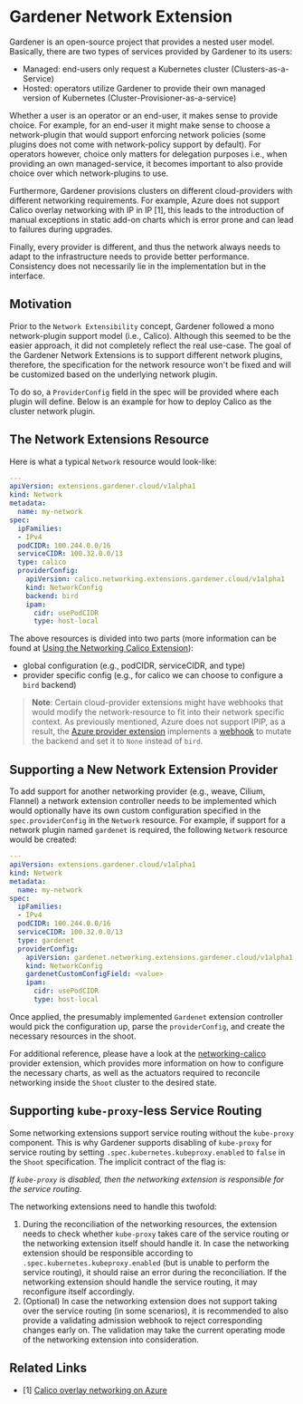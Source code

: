 # Gardener Network Extension

Gardener is an open-source project that provides a nested user model. Basically, there are two types of services provided by Gardener to its users:

- Managed: end-users only request a Kubernetes cluster (Clusters-as-a-Service)
- Hosted: operators utilize Gardener to provide their own managed version of Kubernetes (Cluster-Provisioner-as-a-service)

Whether a user is an operator or an end-user, it makes sense to provide choice. For example, for an end-user it might make sense to 
choose a network-plugin that would support enforcing network policies (some plugins does not come with network-policy support by default). 
For operators however, choice only matters for delegation purposes i.e., when providing an own managed-service, it becomes important to also provide choice over which network-plugins to use.
 
Furthermore, Gardener provisions clusters on different cloud-providers with different networking requirements. For example, Azure does not support Calico overlay networking with IP in IP [1], this leads to the introduction of manual exceptions in static add-on charts which is error prone and can lead to failures during upgrades.

Finally, every provider is different, and thus the network always needs to adapt to the infrastructure needs to provide better performance. Consistency does not necessarily lie in the implementation but in the interface.

## Motivation

Prior to the `Network Extensibility` concept, Gardener followed a mono network-plugin support model (i.e., Calico). Although this seemed to be the easier approach, it did not completely reflect the real use-case.
The goal of the Gardener Network Extensions is to support different network plugins, therefore, the specification for the network resource won't be fixed and will be customized based on the underlying network plugin.

To do so, a `ProviderConfig` field in the spec will be provided where each plugin will define. Below is an example for how to deploy Calico as the cluster network plugin.

## The Network Extensions Resource

Here is what a typical `Network` resource would look-like:

```yaml
---
apiVersion: extensions.gardener.cloud/v1alpha1
kind: Network
metadata:
  name: my-network
spec:
  ipFamilies:
  - IPv4
  podCIDR: 100.244.0.0/16
  serviceCIDR: 100.32.0.0/13
  type: calico
  providerConfig:
    apiVersion: calico.networking.extensions.gardener.cloud/v1alpha1
    kind: NetworkConfig
    backend: bird
    ipam:
      cidr: usePodCIDR
      type: host-local
```

The above resources is divided into two parts (more information can be found at [Using the Networking Calico Extension](https://github.com/gardener/gardener-extension-networking-calico/blob/master/docs/usage/usage.md)):

- global configuration (e.g., podCIDR, serviceCIDR, and type)
- provider specific config (e.g., for calico we can choose to configure a `bird` backend)

> **Note**: Certain cloud-provider extensions might have webhooks that would modify the network-resource to fit into their network specific context. As previously mentioned, Azure does not support IPIP, as a result, the [Azure provider extension](https://github.com/gardener/gardener-extension-provider-azure) implements a [webhook](https://github.com/gardener/gardener-extension-provider-azure/blob/master/pkg/webhook/network/mutate.go) to mutate the backend and set it to `None` instead of `bird`.

## Supporting a New Network Extension Provider

To add support for another networking provider (e.g., weave, Cilium, Flannel) a network extension controller needs to be implemented which would optionally have its own custom configuration specified in the `spec.providerConfig` in the `Network` resource. For example, if support for a network plugin named `gardenet` is required, the following `Network` resource would be created:

```yaml
---
apiVersion: extensions.gardener.cloud/v1alpha1
kind: Network
metadata:
  name: my-network
spec:
  ipFamilies:
  - IPv4
  podCIDR: 100.244.0.0/16
  serviceCIDR: 100.32.0.0/13
  type: gardenet
  providerConfig:
    apiVersion: gardenet.networking.extensions.gardener.cloud/v1alpha1
    kind: NetworkConfig
    gardenetCustomConfigField: <value>
    ipam:
      cidr: usePodCIDR
      type: host-local
```

Once applied, the presumably implemented `Gardenet` extension controller would pick the configuration up, parse the `providerConfig`, and create the necessary resources in the shoot.

For additional reference, please have a look at the [networking-calico](https://github.com/gardener/gardener-extension-networking-calico) provider extension, which provides more information on how to configure the necessary charts, as well as the actuators required to reconcile networking inside the `Shoot` cluster to the desired state.

## Supporting `kube-proxy`-less Service Routing

Some networking extensions support service routing without the `kube-proxy` component. This is why Gardener supports disabling of `kube-proxy` for service routing by setting `.spec.kubernetes.kubeproxy.enabled` to `false` in the `Shoot` specification. The implicit contract of the flag is: 

*If `kube-proxy` is disabled, then the networking extension is responsible for the service routing.*

The networking extensions need to handle this twofold:
1. During the reconciliation of the networking resources, the extension needs to check whether `kube-proxy` takes care of the service routing or the networking extension itself should handle it. In case the networking extension should be responsible according to `.spec.kubernetes.kubeproxy.enabled` (but is unable to perform the service routing), it should raise an error during the reconciliation. If the networking extension should handle the service routing, it may reconfigure itself accordingly.
2. (Optional) In case the networking extension does not support taking over the service routing (in some scenarios), it is recommended to also provide a validating admission webhook to reject corresponding changes early on. The validation may take the current operating mode of the networking extension into consideration.

## Related Links

- [1] [Calico overlay networking on Azure](https://docs.tigera.io/calico/latest/networking/configuring/vxlan-ipip#encapsulation-types)
